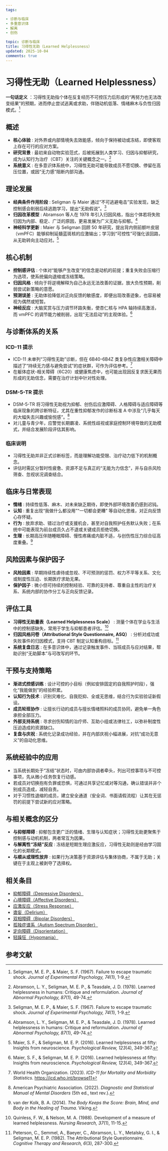 ```yaml
---
tags:

- 诊断与临床
- 多重意识体
- 解离
- 创伤

topic: 诊断与临床
title: 习得性无助（Learned Helplessness）
updated: 2025-10-04
comments: true
---
```


# 习得性无助（Learned Helplessness）

**一句话定义** ：习得性无助指个体在反复经历不可控压力后形成的“再努力也无法改变结果”的预期，进而停止尝试逃离或求助，伴随动机低落、情绪麻木与负性归因模式。[^seligman1967]

## 概述

- **核心体验** : 对外界或内部情境失去效能感，倾向于保持被动或冻结，即使客观上存在可行的应对方案。
- **研究背景** : 最初来自动物实验范式，后被拓展到人类学习、归因与抑郁研究，成为认知行为治疗（CBT）关注的关键概念之一。[^abramson1978]
- **系统意义** : 在多意识体系统中，习得性无助可能导致成员不愿切换、停留在高压位置，或因“无力感”阻断内部沟通。

## 理论发展

- **经典条件作用阶段** : Seligman 与 Maier 通过“不可逃避电击”实验发现，缺乏控制感会削弱后续逃跑学习，提出“无助假说”。[^seligman1967]
- **归因改革模型** : Abramson 等人在 1978 年引入归因风格，指出个体若将失败归因为内部、稳定、广泛的原因，更易发展为广义无助与抑郁。[^abramson1978]
- **神经科学更新** : Maier 与 Seligman 回顾 50 年研究，提出背内侧前额叶皮层（vmPFC）能够抑制延髓蓝斑核的应激输出；学习到“可控性”可强化该回路，从无助转向主动应对。[^maier2016]

## 核心机制

- **控制感评估** : 个体对“能够产生改变”的信念是动机的前提；重复失败会压缩行为选项，使系统偏向退缩或冻结策略。
- **归因风格** : 倾向于将逆境解释为自己永远无法改善的证据，放大负性预期，削弱尝试新策略的意愿。
- **预测误差** : 无助体验降低对正向反馈的敏感度，即便出现改善迹象，也容易被视为偶然或短暂。
- **神经反应** : 大脑奖赏与压力调节环路失衡，使杏仁核与 HPA 轴持续高激活，而 vmPFC 的调节能力被削弱，出现“无法启动”的主观体验。[^maier2016]

## 与诊断体系的关系

### ICD-11 提示

- ICD-11 未单列“习得性无助”诊断，但在 6B40-6B4Z 类复杂性应激相关障碍中描述了“持续无力感与避免尝试”的症状群，可作为评估参考。[^who2023]
- 在躯体症状-相关障碍（6C20）或健康焦虑中，也可能出现因反复求医无果而形成的无助信念，需要在治疗计划中针对性处理。

### DSM-5-TR 提示

- DSM-5-TR 将习得性无助视为抑郁、创伤后应激障碍、人格障碍与适应障碍等临床现象的跨诊断特征，尤其在重性抑郁发作的诊断标准 A 中涉及“几乎每天的大幅失去兴趣或愉悦感”。[^apa2022]
- 对儿童与青少年，应警觉长期霸凌、系统性歧视或家庭控制环境导致的无助模式，并结合发展阶段评估其影响。

### 临床说明

- 习得性无助并非正式诊断标签，而是理解功能受限、治疗动力低下的机制概念。
- 评估时需区分暂时性疲惫、资源不足与真正的“无能为力信念”，并与自杀风险筛查、忽视状况调查结合。

## 临床与日常表现

- **情绪** : 持续性低落、麻木、对未来缺乏期待，即使外部环境改善仍感到迟钝。
- **认知** : 重复出现“我做什么都没用”“一切都会更糟” 等自动化思维，对正向反馈心存怀疑。
- **行为** : 放弃求助、错过治疗或支援机会，甚至对自我照护任务默认失败；在系统中可能表现为前台成员久占不退或关键成员拒绝切换。
- **生理** : 长期高压伴随睡眠障碍、慢性疼痛或内脏不适，与创伤性压力综合征高度重叠。[^van2014]

## 风险因素与保护因子

- **风险因素** : 早期持续性虐待或忽视、不可预测的惩罚、权力不平等关系、文化或制度性压迫、长期医疗求助无果。
- **保护因子** : 微小但可持续的控制经验、可靠的支持者、尊重自主性的治疗关系、系统内部的协作分工与正向反馈记录。

## 评估工具

- **习得性无助量表（Learned Helplessness Scale）** : 测量个体在学业与生活中的控制感缺失，常用于学生与抑郁患者评估。[^quinless1988]
- **归因风格问卷（Attributional Style Questionnaire, ASQ）** : 分析对成功或失败事件的归因模式，支持 CBT 制定认知重构目标。[^peterson1982]
- **系统复盘日志** : 在多意识体中，通过记录触发事件、当班成员与应对结果，帮助识别“无助脚本”与可改写的环节。

## 干预与支持策略

- **渐进式控感训练** : 设计可控的小目标（例如安排固定的自我照护时段），强化“我能做到”的经验积累。
- **认知行为技术** : 识别灾难化、自我贬抑、全或无思维，结合行为实验验证新假设。
- **成员轮班协作** : 让擅长行动的成员与擅长情绪照料的成员协同，避免单一角色承担全部压力。
- **外部支持系统** : 寻求创伤知情的治疗师、互助小组或法律社工，以弥补制度性压迫造成的资源缺口。
- **复盘与庆祝** : 系统化记录成功经验，并在内部庆祝小幅进展，对抗“成功无意义”的自动化思维。

## 系统经验中的应用

- 当系统长期处于“冻结”状态时，可由内部协调者牵头，列出可控事项与不可控事项，先从微小任务恢复行动感。
- 若成员对切换抱有负罪或恐惧，可通过共享记忆或对等沟通，确认错误并非个别成员造成，减轻自责。
- 对于习惯性退缩的成员，建立安全通道（安全词、书面请假流程）让其在无惩罚的前提下尝试新的应对策略。

## 与相关概念的区分

- **与抑郁障碍** : 抑郁包含更广泛的情绪、生理与认知症状；习得性无助更聚焦于控制感与动机机制，两者常互为因果。
- **与解离性“冻结”反应** : 冻结是短期生理应激反应，习得性无助则是经由学习固化的长期模式。
- **与顺从或理性放弃** : 如果行为决策基于资源评估与集体协商，不属于无助；关键在于主观上被剥夺了选择权。

## 相关条目

- [抑郁障碍（Depressive Disorders）](Depressive-Disorders.md)
- [心境障碍（Affective Disorders）](Affective-Disorders.md)
- [应激反应（Stress Response）](Stress-Response.md)
- [谵妄（Delirium）](Delirium.md)
- [双相障碍（Bipolar Disorders）](Bipolar-Disorders.md)
- [孤独症谱系（Autism Spectrum Disorder）](Autism-Spectrum-Disorder.md)
- [定向障碍（Disorientation）](Disorientation.md)
- [轻躁狂（Hypomania）](Hypomania.md)

## 参考文献

[^seligman1967]: Seligman, M. E. P., & Maier, S. F. (1967). Failure to escape traumatic shock. _Journal of Experimental Psychology, 74_(1), 1-9.
[^abramson1978]: Abramson, L. Y., Seligman, M. E. P., & Teasdale, J. D. (1978). Learned helplessness in humans: Critique and reformulation. _Journal of Abnormal Psychology, 87_(1), 49-74.
[^maier2016]: Maier, S. F., & Seligman, M. E. P. (2016). Learned helplessness at fifty: Insights from neuroscience. _Psychological Review, 123_(4), 349-367.
[^who2023]: World Health Organization. (2023). _ICD-11 for Mortality and Morbidity Statistics_. <https://icd.who.int/browse11>
[^apa2022]: American Psychiatric Association. (2022). _Diagnostic and Statistical Manual of Mental Disorders_ (5th ed., text rev.).
[^van2014]: van der Kolk, B. A. (2014). _The Body Keeps the Score: Brain, Mind, and Body in the Healing of Trauma_. Viking.
[^quinless1988]: Quinless, F. W., & Nelson, M. A. (1988). Development of a measure of learned helplessness. _Nursing Research, 37_(1), 11-15.
[^peterson1982]: Peterson, C., Semmel, A., Baeyer, C., Abramson, L. Y., Metalsky, G. I., & Seligman, M. E. P. (1982). The Attributional Style Questionnaire. _Cognitive Therapy and Research, 6_(3), 287-300.
